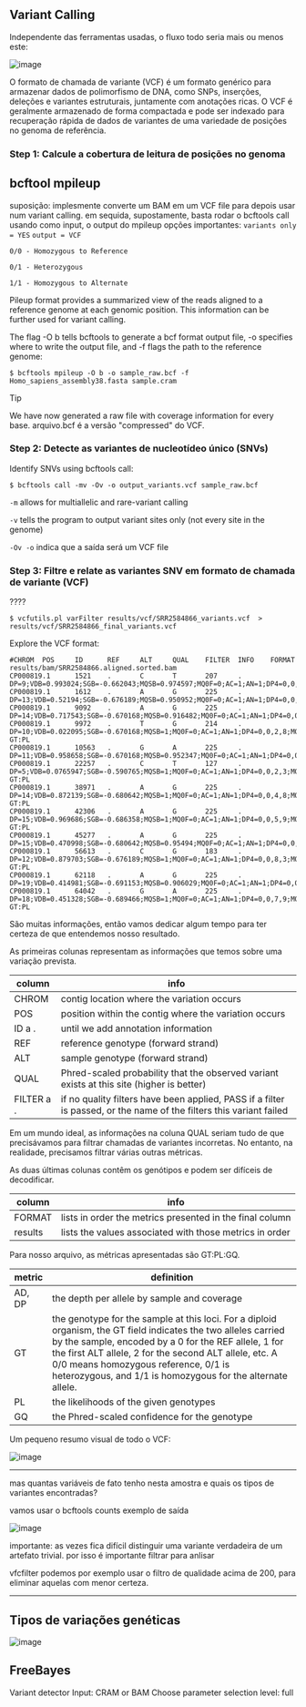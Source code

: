 ## Variant Calling

Independente das ferramentas usadas, o fluxo todo seria mais ou menos este:

![image](https://github.com/vergani/BioInfo/assets/35334365/e47b6e9c-8163-4d99-9e33-8b8d5603d2e2)



O formato de chamada de variante (VCF) é um formato genérico para armazenar dados de polimorfismo de DNA, como SNPs, inserções, deleções e variantes estruturais, juntamente com anotações ricas. O VCF é geralmente armazenado de forma compactada e pode ser indexado para recuperação rápida de dados de variantes de uma variedade de posições no genoma de referência.


### Step 1: Calcule a cobertura de leitura de posições no genoma

## bcftool mpileup
suposição: implesmente converte um BAM em um VCF file para depois usar num variant calling.
em sequida, supostamente, basta rodar o bcftools call usando como input, o output do mpileup
opções importantes:
`variants only = YES`
`output = VCF`

    0/0 - Homozygous to Reference
    
    0/1 - Heterozygous
    
    1/1 - Homozygous to Alternate


Pileup format provides a summarized view of the reads aligned to a reference genome at each genomic position. This information can be further used for variant calling.

The flag -O b tells bcftools to generate a bcf format output file, -o specifies where to write the output file, and -f flags the path to the reference genome:

    $ bcftools mpileup -O b -o sample_raw.bcf -f Homo_sapiens_assembly38.fasta sample.cram 

> [!TIP]
> We have now generated a raw file with coverage information for every base. arquivo.bcf é a versão "compressed" do VCF.




### Step 2: Detecte as variantes de nucleotídeo único (SNVs)

Identify SNVs using bcftools call:

    $ bcftools call -mv -Ov -o output_variants.vcf sample_raw.bcf 

`-m` allows for multiallelic and rare-variant calling 

`-v` tells the program to output variant sites only (not every site in the genome)

`-Ov -o` indica que a saída será um VCF file


### Step 3: Filtre e relate as variantes SNV em formato de chamada de variante (VCF)
????

    $ vcfutils.pl varFilter results/vcf/SRR2584866_variants.vcf  > results/vcf/SRR2584866_final_variants.vcf


Explore the VCF format:

    #CHROM  POS     ID      REF     ALT     QUAL    FILTER  INFO    FORMAT  results/bam/SRR2584866.aligned.sorted.bam
    CP000819.1      1521    .       C       T       207     .       DP=9;VDB=0.993024;SGB=-0.662043;MQSB=0.974597;MQ0F=0;AC=1;AN=1;DP4=0,0,4,5;MQ=60
    CP000819.1      1612    .       A       G       225     .       DP=13;VDB=0.52194;SGB=-0.676189;MQSB=0.950952;MQ0F=0;AC=1;AN=1;DP4=0,0,6,5;MQ=60
    CP000819.1      9092    .       A       G       225     .       DP=14;VDB=0.717543;SGB=-0.670168;MQSB=0.916482;MQ0F=0;AC=1;AN=1;DP4=0,0,7,3;MQ=60
    CP000819.1      9972    .       T       G       214     .       DP=10;VDB=0.022095;SGB=-0.670168;MQSB=1;MQ0F=0;AC=1;AN=1;DP4=0,0,2,8;MQ=60      GT:PL
    CP000819.1      10563   .       G       A       225     .       DP=11;VDB=0.958658;SGB=-0.670168;MQSB=0.952347;MQ0F=0;AC=1;AN=1;DP4=0,0,5,5;MQ=60
    CP000819.1      22257   .       C       T       127     .       DP=5;VDB=0.0765947;SGB=-0.590765;MQSB=1;MQ0F=0;AC=1;AN=1;DP4=0,0,2,3;MQ=60      GT:PL
    CP000819.1      38971   .       A       G       225     .       DP=14;VDB=0.872139;SGB=-0.680642;MQSB=1;MQ0F=0;AC=1;AN=1;DP4=0,0,4,8;MQ=60      GT:PL
    CP000819.1      42306   .       A       G       225     .       DP=15;VDB=0.969686;SGB=-0.686358;MQSB=1;MQ0F=0;AC=1;AN=1;DP4=0,0,5,9;MQ=60      GT:PL
    CP000819.1      45277   .       A       G       225     .       DP=15;VDB=0.470998;SGB=-0.680642;MQSB=0.95494;MQ0F=0;AC=1;AN=1;DP4=0,0,7,5;MQ=60
    CP000819.1      56613   .       C       G       183     .       DP=12;VDB=0.879703;SGB=-0.676189;MQSB=1;MQ0F=0;AC=1;AN=1;DP4=0,0,8,3;MQ=60      GT:PL
    CP000819.1      62118   .       A       G       225     .       DP=19;VDB=0.414981;SGB=-0.691153;MQSB=0.906029;MQ0F=0;AC=1;AN=1;DP4=0,0,8,10;MQ=59
    CP000819.1      64042   .       G       A       225     .       DP=18;VDB=0.451328;SGB=-0.689466;MQSB=1;MQ0F=0;AC=1;AN=1;DP4=0,0,7,9;MQ=60      GT:PL

São muitas informações, então vamos dedicar algum tempo para ter certeza de que entendemos nosso resultado.

As primeiras colunas representam as informações que temos sobre uma variação prevista.

|column 	    | info         |
| ------------- | ------------- |
|CHROM 	        |contig location where the variation occurs|
|POS 	        |position within the contig where the variation occurs|
|ID 	a .     |until we add annotation information|
|REF 	        |reference genotype (forward strand)|
|ALT 	        |sample genotype (forward strand)|
|QUAL 	        |Phred-scaled probability that the observed variant exists at this site (higher is better)|
|FILTER 	a . |if no quality filters have been applied, PASS if a filter is passed, or the name of the filters this variant failed|

Em um mundo ideal, as informações na coluna QUAL seriam tudo de que precisávamos para filtrar chamadas de variantes incorretas. No entanto, na realidade, precisamos filtrar várias outras métricas.

As duas últimas colunas contêm os genótipos e podem ser difíceis de decodificar.

|column 	    | info         |
| ------------- | ------------- |
|FORMAT 	    |lists in order the metrics presented in the final column|
|results 	    |lists the values associated with those metrics in order|

Para nosso arquivo, as métricas apresentadas são GT:PL:GQ.

|metric 	    |definition    |
| ------------- | ------------- |
|AD, DP 	|the depth per allele by sample and coverage|
|GT 	    |the genotype for the sample at this loci. For a diploid organism, the GT field indicates the two alleles carried by the sample, encoded by a 0 for the REF allele, 1 for the first ALT allele, 2 for the second ALT allele, etc. A 0/0 means homozygous reference, 0/1 is heterozygous, and 1/1 is homozygous for the alternate allele.|
|PL 	    |the likelihoods of the given genotypes|
|GQ 	    |the Phred-scaled confidence for the genotype|


Um pequeno resumo visual de todo o VCF:

![image](https://github.com/vergani/BioInfo/assets/35334365/57be2e32-2793-46d9-a9b2-159cbc741bdb)

---

mas quantas variáveis de fato tenho nesta amostra e quais os tipos de variantes encontradas?

vamos usar o bcftools counts
exemplo de saída

![image](https://github.com/vergani/BioInfo/assets/35334365/0d20debf-6805-46b4-b427-41c65dd9b05a)

importante: as vezes fica difícil distinguir uma variante verdadeira de um artefato trivial.
por isso é importante filtrar para anlisar

vfcfilter
podemos por exemplo usar o filtro de qualidade acima de 200, para eliminar aquelas com menor certeza.


---

## Tipos de variações genéticas

![image](https://github.com/vergani/BioInfo/assets/35334365/ffa49df4-8c0c-46fa-9e6f-ec16c141e8ae)






## FreeBayes
Variant detector
Input: CRAM or BAM
Choose parameter selection level: 	full

